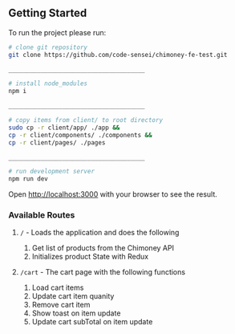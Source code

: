 ## Getting Started

To run the project please run:

```bash
# clone git repository
git clone https://github.com/code-sensei/chimoney-fe-test.git

______________________________________

# install node_modules
npm i

______________________________________

# copy items from client/ to root directory
sudo cp -r client/app/ ./app && 
cp -r client/components/ ./components && 
cp -r client/pages/ ./pages 

______________________________________

# run development server
npm run dev
```

Open [http://localhost:3000](http://localhost:3000) with your browser to see the result.

### Available Routes
1. `/` - Loads the application and does the following
    1. Get list of products from the Chimoney API
    2. Initializes product State with Redux

2. `/cart` - The cart page with the following functions
    1. Load cart items
    2. Update cart item quanity
    3. Remove cart item
    4. Show toast on item update
    5. Update cart subTotal on item update